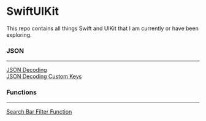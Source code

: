 # SwiftUIKit

This repo contains all things Swift and UIKit that I am currently or have been exploring.

### JSON </br> 
***
[JSON Decoding](JSON/JSONDecoding.md) </br>
[JSON Decoding Custom Keys](JSON/JSONCustomKeys.md)

### Functions
***
[Search Bar Filter Function](HelperFunctions/SearchBarFilter.md)
